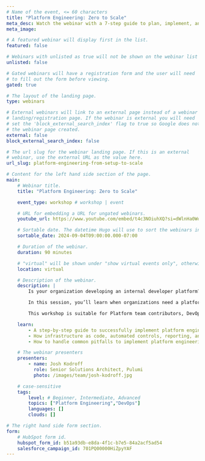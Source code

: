 ```yaml
---
# Name of the event, <= 60 characters
title: "Platform Engineering: Zero to Scale"
meta_desc: Watch the webinar with a 7-step guide to plan, implement, and support your organization's adoption of platform engineering best practices.
meta_image:

# A featured webinar will display first in the list.
featured: false

# Webinars with unlisted as true will not be shown on the webinar list
unlisted: false

# Gated webinars will have a registration form and the user will need
# to fill out the form before viewing.
gated: true

# The layout of the landing page.
type: webinars

# External webinars will link to an external page instead of a webinar
# landing/registration page. If the webinar is external you will need
# set the 'block_external_search_index' flag to true so Google does not index
# the webinar page created.
external: false
block_external_search_index: false

# The url slug for the webinar landing page. If this is an external
# webinar, use the external URL as the value here.
url_slug: platform-engineering-from-setup-to-scale

# Content for the left hand side section of the page.
main:
    # Webinar title.
    title: "Platform Engineering: Zero to Scale"

    event_type: workshop # workshop | event

    # URL for embedding a URL for ungated webinars.
    youtube_url: https://www.youtube.com/embed/t4c3NOiuhXQ?si=dWlnHa0WokwiHYyP

    # Sortable date. The datetime Hugo will use to sort the webinars in date order.
    sortable_date: 2024-09-04T09:00:00.000-07:00

    # Duration of the webinar.
    duration: 90 minutes

    # "virtual" will be shown under "show virtual events only", otherwise shown as City, State (seattle, wa)
    location: virtual

    # Description of the webinar.
    description: |
        Is your organization developing an internal developer platform? How do you know if you're doing it right?

        In this session, you’ll learn when organizations need a platform and how to adopt the practice of platform engineering successfully. You’ll also learn from experienced practitioners how to judge whether your org’s platform efforts are going in the right direction and how to avoid some common and expensive mistakes.

        This workshop is suitable for Platform team contributors, DevOps engineers, IT management, and leadership. You can also read the breakdown in [The Guide to Platform Engineering: 7 Steps to Get It Right](https://www.pulumi.com/blog/the-guide-platform-engineering-idp-steps-best-practices/).

    learn:
        - A step-by-step guide to successfully implement platform engineering in all kinds of organizations.
        - How infrastructure as code, automated controls, reporting, and self-service infrastructure fit into platform engineering efforts.
        - How to handle common pitfalls to implement platform engineering in IT organizations successfully.

    # The webinar presenters
    presenters:
        - name: Josh Kodroff
          role: Senior Solutions Architect, Pulumi
          photo: /images/team/josh-kodroff.jpg

    # case-sensitive
    tags:
        level: # Beginner, Intermediate, Advanced
        topics: ["Platform Engineering","DevOps"]
        languages: []
        clouds: []

# The right hand side form section.
form:
    # HubSpot form id.
    hubspot_form_id: b51a93db-e8da-4f1c-b7e5-84a2acf5ad54
    salesforce_campaign_id: 701PQ00000HiZpyYAF
---
```

